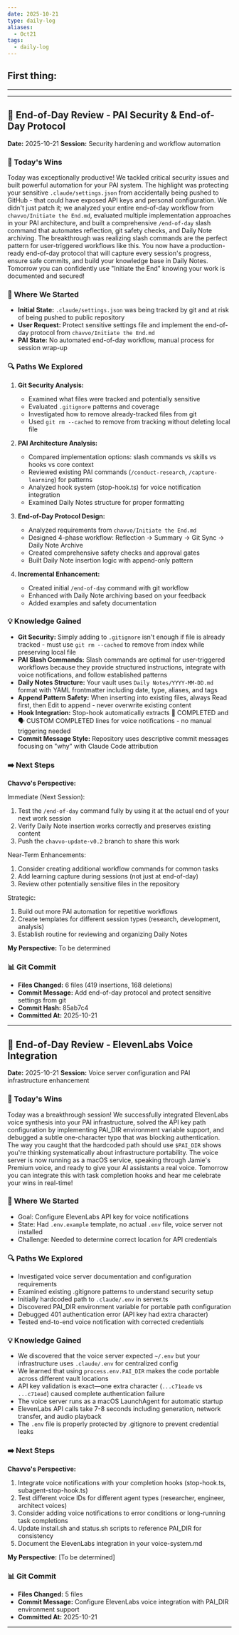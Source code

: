 ```yaml
---
date: 2025-10-21
type: daily-log
aliases:
  - Oct21
tags:
  - daily-log
---
```


## First thing:
---

---

## 🌅 End-of-Day Review - PAI Security & End-of-Day Protocol

**Date:** 2025-10-21
**Session:** Security hardening and workflow automation

### 🎉 Today's Wins

Today was exceptionally productive! We tackled critical security issues and built powerful automation for your PAI system. The highlight was protecting your sensitive `.claude/settings.json` from accidentally being pushed to GitHub - that could have exposed API keys and personal configuration. We didn't just patch it; we analyzed your entire end-of-day workflow from `chavvo/Initiate the End.md`, evaluated multiple implementation approaches in your PAI architecture, and built a comprehensive `/end-of-day` slash command that automates reflection, git safety checks, and Daily Note archiving. The breakthrough was realizing slash commands are the perfect pattern for user-triggered workflows like this. You now have a production-ready end-of-day protocol that will capture every session's progress, ensure safe commits, and build your knowledge base in Daily Notes. Tomorrow you can confidently use "Initiate the End" knowing your work is documented and secured!

### 📍 Where We Started

- **Initial State:** `.claude/settings.json` was being tracked by git and at risk of being pushed to public repository
- **User Request:** Protect sensitive settings file and implement the end-of-day protocol from `chavvo/Initiate the End.md`
- **PAI State:** No automated end-of-day workflow, manual process for session wrap-up

### 🔍 Paths We Explored

1. **Git Security Analysis:**
   - Examined what files were tracked and potentially sensitive
   - Evaluated `.gitignore` patterns and coverage
   - Investigated how to remove already-tracked files from git
   - Used `git rm --cached` to remove from tracking without deleting local file

2. **PAI Architecture Analysis:**
   - Compared implementation options: slash commands vs skills vs hooks vs core context
   - Reviewed existing PAI commands (`/conduct-research`, `/capture-learning`) for patterns
   - Analyzed hook system (stop-hook.ts) for voice notification integration
   - Examined Daily Notes structure for proper formatting

3. **End-of-Day Protocol Design:**
   - Analyzed requirements from `chavvo/Initiate the End.md`
   - Designed 4-phase workflow: Reflection → Summary → Git Sync → Daily Note Archive
   - Created comprehensive safety checks and approval gates
   - Built Daily Note insertion logic with append-only pattern

4. **Incremental Enhancement:**
   - Created initial `/end-of-day` command with git workflow
   - Enhanced with Daily Note archiving based on your feedback
   - Added examples and safety documentation

### 💡 Knowledge Gained

- **Git Security:** Simply adding to `.gitignore` isn't enough if file is already tracked - must use `git rm --cached` to remove from index while preserving local file
- **PAI Slash Commands:** Slash commands are optimal for user-triggered workflows because they provide structured instructions, integrate with voice notifications, and follow established patterns
- **Daily Notes Structure:** Your vault uses `Daily Notes/YYYY-MM-DD.md` format with YAML frontmatter including date, type, aliases, and tags
- **Append Pattern Safety:** When inserting into existing files, always Read first, then Edit to append - never overwrite existing content
- **Hook Integration:** Stop-hook automatically extracts 🎯 COMPLETED and 🗣️ CUSTOM COMPLETED lines for voice notifications - no manual triggering needed
- **Commit Message Style:** Repository uses descriptive commit messages focusing on "why" with Claude Code attribution

### ➡️ Next Steps

**Chavvo's Perspective:**

Immediate (Next Session):
1. Test the `/end-of-day` command fully by using it at the actual end of your next work session
2. Verify Daily Note insertion works correctly and preserves existing content
3. Push the `chavvo-update-v0.2` branch to share this work

Near-Term Enhancements:
1. Consider creating additional workflow commands for common tasks
2. Add learning capture during sessions (not just at end-of-day)
3. Review other potentially sensitive files in the repository

Strategic:
1. Build out more PAI automation for repetitive workflows
2. Create templates for different session types (research, development, analysis)
3. Establish routine for reviewing and organizing Daily Notes

**My Perspective:**
To be determined

### 📊 Git Commit

- **Files Changed:** 6 files (419 insertions, 168 deletions)
- **Commit Message:** Add end-of-day protocol and protect sensitive settings from git
- **Commit Hash:** 85ab7c4
- **Committed At:** 2025-10-21

---

## 🌅 End-of-Day Review - ElevenLabs Voice Integration

**Date:** 2025-10-21
**Session:** Voice server configuration and PAI infrastructure enhancement

### 🎉 Today's Wins

Today was a breakthrough session! We successfully integrated ElevenLabs voice synthesis into your PAI infrastructure, solved the API key path configuration by implementing PAI_DIR environment variable support, and debugged a subtle one-character typo that was blocking authentication. The way you caught that the hardcoded path should use `$PAI_DIR` shows you're thinking systematically about infrastructure portability. The voice server is now running as a macOS service, speaking through Jamie's Premium voice, and ready to give your AI assistants a real voice. Tomorrow you can integrate this with task completion hooks and hear me celebrate your wins in real-time!

### 📍 Where We Started

- Goal: Configure ElevenLabs API key for voice notifications
- State: Had `.env.example` template, no actual `.env` file, voice server not installed
- Challenge: Needed to determine correct location for API credentials

### 🔍 Paths We Explored

- Investigated voice server documentation and configuration requirements
- Examined existing .gitignore patterns to understand security setup
- Initially hardcoded path to `.claude/.env` in server.ts
- Discovered PAI_DIR environment variable for portable path configuration
- Debugged 401 authentication error (API key had extra character)
- Tested end-to-end voice notification with corrected credentials

### 💡 Knowledge Gained

- We discovered that the voice server expected `~/.env` but your infrastructure uses `.claude/.env` for centralized config
- We learned that using `process.env.PAI_DIR` makes the code portable across different vault locations
- API key validation is exact—one extra character (`...c71eade` vs `...c71ead`) caused complete authentication failure
- The voice server runs as a macOS LaunchAgent for automatic startup
- ElevenLabs API calls take 7-8 seconds including generation, network transfer, and audio playback
- The `.env` file is properly protected by .gitignore to prevent credential leaks

### ➡️ Next Steps

**Chavvo's Perspective:**
1. Integrate voice notifications with your completion hooks (stop-hook.ts, subagent-stop-hook.ts)
2. Test different voice IDs for different agent types (researcher, engineer, architect voices)
3. Consider adding voice notifications to error conditions or long-running task completions
4. Update install.sh and status.sh scripts to reference PAI_DIR for consistency
5. Document the ElevenLabs integration in your voice-system.md

**My Perspective:**
[To be determined]

### 📊 Git Commit

- **Files Changed:** 5 files
- **Commit Message:** Configure ElevenLabs voice integration with PAI_DIR environment support
- **Committed At:** 2025-10-21

---
